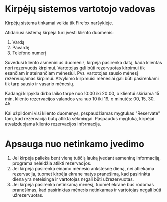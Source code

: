 # Kirpėjų sistemos vartotojo vadovas

Kirpėjų sistema tinkamai veikia tik Firefox naršyklėje. 

Atidariusi sistemą kirpėja turi įvesti kliento duomenis:
1. Vardą
2. Pavardę
3. Telefono numerį

Suvedusi kliento asmeninius duomenis, kirpėja pasirenka datą, kada klientas nori rezervuotis kirpimui. Vartotojas gali būti rezervuotas kirpimui tik esančiam ir ateinančiam mėnesiui. Pvz. vartotojas sausio mėnesį rezervuojamas kirpimui. Atvykimo kirpimuisi mėnesiai gali būti pasirenkami tik tarp sausio ir vasario mėnesių.

Kadangi kirpykla dirba laiko tarpe nuo 10:00 iki 20:00, o klientui skiriama 15 min, kliento rezervacijos valandos yra nuo 10 iki 19, o minutės: 00, 15, 30, 45.

Kai užpildomi visi kliento duomenys, paspaudžiamas mygtukas "Reservate" tam, kad rezervacija būtų atlikta sėkmingai. Paspaudus mygtuką, kirpėjai atvaizduojama kliento rezervacijos informacija.


# Apsauga nuo netinkamo įvedimo
1. Jei kirpėja palieka bent vieną tuščią lauką įvedant asmeninę informaciją, programa neleidžia atlikti rezervacijos.
2. Jei kirpėja pasirenka einamo mėnesio ankstesnę dieną, nei atliekama rezervacija, tuomet kirpėja ekrane matys pranešimą, kad pasirinkta diena yra neteisinga ir vartotojas negali būti užrezervuotas.
3. Jei kirpėja pasirenka netinkamą mėnesį, tuomet ekrane bus rodomas pranešimas, kad pasirinktas mėnesis netinkamas ir vartotojas negali būti užrezervuotas.
